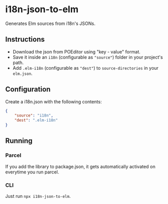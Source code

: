 # i18n-json-to-elm
Generates Elm sources from i18n's JSONs.

## Instructions

* Download the json from POEditor using "key - value" format.
* Save it inside an `i18n` (configurable as `"source"`) folder in your project's path.
* Add `.elm-i18n` (configurable as `"dest"`) to `source-directories` in your `elm.json`.

## Configuration

Create a i18n.json with the following contents:
```json
{
    "source": "i18n",
    "dest": ".elm-i18n"
}
```

## Running


### Parcel

If you add the library to package.json, it gets automatically activated on everytime you run parcel.

### CLI

Just run `npx i18n-json-to-elm`.